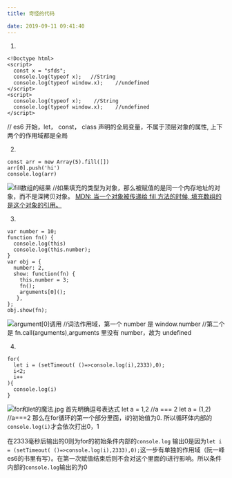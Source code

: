 ```yaml
---
title: 奇怪的代码

date: 2019-09-11 09:41:40
---
```


1.

```
<!Doctype html>
<script>
  const x = "sfds";
  console.log(typeof x);   //String
  console.log(typeof window.x);    //undefined
</script>
<script>
  console.log(typeof x);    //String
  console.log(typeof window.x);    //undefined
</script>
```

// es6 开始，let， const， class 声明的全局变量，不属于顶层对象的属性, 上下两个的作用域都是全局

2.

```
const arr = new Array(5).fill([])
arr[0].push('hi')
console.log(arr)
```

![fill数组的结果](储存的是数组的地址.jpg)
//如果填充的类型为对象，那么被赋值的是同一个内存地址的对象，而不是深拷贝对象。
[MDN: 当一个对象被传递给 fill 方法的时候, 填充数组的是这个对象的引用。](https://developer.mozilla.org/zh-CN/docs/Web/JavaScript/Reference/Global_Objects/Array/fill)

3.

```
var number = 10;
function fn() {
  console.log(this)
  console.log(this.number);
}
var obj = {
  number: 2,
  show: function(fn) {
    this.number = 3;
    fn();
    arguments[0]();
   },
};
obj.show(fn);
```

![argument[0]调用](argument[0]调用.jpg)
//词法作用域，第一个 number 是 window.number
//第二个是 fn.call(arguments),arguments 里没有 number，故为 undefined

4.
   
```
for(
  let i = (setTimeout( ()=>console.log(i),2333),0);
  i<2;
  i++
){
  console.log(i)
}
```
![for和let的魔法.jpg](for和let的魔法.jpg)
首先明确逗号表达式
let a = 1,2  //a === 2
let a = (1,2)  //a===2
那么在for循环的第一个部分里面，i的初始值为0.
所以循环体内部的`console.log(i)`才会依次打出0，1

在2333毫秒后输出的0则为for的初始条件内部的`console.log`
输出0是因为`let i = (setTimeout( ()=>console.log(i),2333),0);`这一步有单独的作用域（阮一峰es6的书里有写）。在第一次赋值结束后则不会对这个里面的i进行影响。所以条件内部的`console.log`输出的为0
